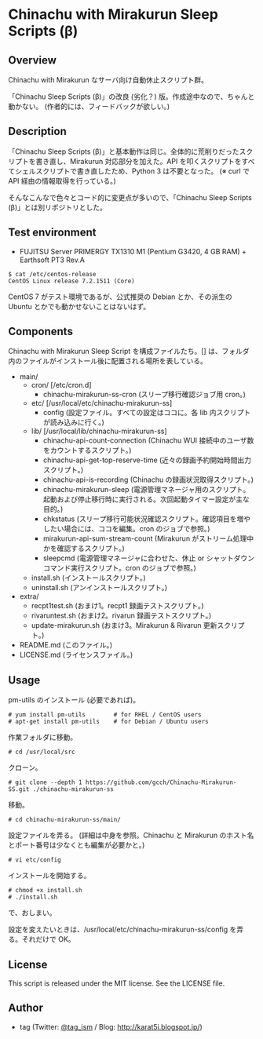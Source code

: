 # Chinachu with Mirakurun Sleep Scripts (β)

## Overview

Chinachu with Mirakurun なサーバ向け自動休止スクリプト群。

「Chinachu Sleep Scripts (β)」の改良 (劣化？) 版。作成途中なので、ちゃんと動かない。 (作者的には、フィードバックが欲しい。)


## Description

「Chinachu Sleep Scripts (β)」と基本動作は同じ。全体的に荒削りだったスクリプトを書き直し、Mirakurun 対応部分を加えた。API を叩くスクリプトをすべてシェルスクリプトで書き直したため、Python 3 は不要となった。 (※ curl で API 経由の情報取得を行っている。)

そんなこんなで色々とコード的に変更点が多いので、「Chinachu Sleep Scripts (β)」とは別リポジトリとした。


## Test environment

* FUJITSU Server PRIMERGY TX1310 M1 (Pentium G3420, 4 GB RAM) + Earthsoft PT3 Rev.A

```
$ cat /etc/centos-release
CentOS Linux release 7.2.1511 (Core)
```

CentOS 7 がテスト環境であるが、公式推奨の Debian とか、その派生の Ubuntu とかでも動かせないことはないはず。


## Components

Chinachu with Mirakurun Sleep Script を構成ファイルたち。[] は、フォルダ内のファイルがインストール後に配置される場所を表している。

- main/
  - cron/ [/etc/cron.d]
    - chinachu-mirakurun-ss-cron (スリープ移行確認ジョブ用 cron。)
  - etc/ [/usr/local/etc/chinachu-mirakurun-ss]
    - config (設定ファイル。すべての設定はココに。各 lib 内スクリプトが読み込みに行く。)
  - lib/ [/usr/local/lib/chinachu-mirakurun-ss]
    - chinachu-api-count-connection (Chinachu WUI 接続中のユーザ数をカウントするスクリプト。)
    - chinachu-api-get-top-reserve-time (近々の録画予約開始時間出力スクリプト。)
    - chinachu-api-is-recording (Chinachu の録画状況取得スクリプト。)
    - chinachu-mirakurun-sleep (電源管理マネージャ用のスクリプト。起動および停止移行時に実行される。次回起動タイマー設定が主な目的。)
    - chkstatus (スリープ移行可能状況確認スクリプト。確認項目を増やしたい場合には、ココを編集。cron のジョブで参照。)
    - mirakurun-api-sum-stream-count (Mirakurun がストリーム処理中かを確認するスクリプト。)
    - sleepcmd (電源管理マネージャに合わせた、休止 or シャットダウンコマンド実行スクリプト。cron のジョブで参照。)
  - install.sh (インストールスクリプト。)
  - uninstall.sh (アンインストールスクリプト。)
- extra/
  - recpt1test.sh (おまけ1。recpt1 録画テストスクリプト。)
  - rivaruntest.sh (おまけ2。rivarun 録画テストスクリプト。)
  - update-mirakurun.sh (おまけ3。Mirakurun & Rivarun 更新スクリプト。)
- README.md (このファイル。)
- LICENSE.md (ライセンスファイル。)


## Usage

pm-utils のインストール (必要であれば)。

```
# yum install pm-utils        # for RHEL / CentOS users
# apt-get install pm-utils    # for Debian / Ubuntu users
```

作業フォルダに移動。

```
# cd /usr/local/src
```

クローン。

```
# git clone --depth 1 https://github.com/gcch/Chinachu-Mirakurun-SS.git ./chinachu-mirakurun-ss
```

移動。

```
# cd chinachu-mirakurun-ss/main/
```

設定ファイルを弄る。 (詳細は中身を参照。Chinachu と Mirakurun のホスト名とポート番号は少なくとも編集が必要かと。)

```
# vi etc/config
```

インストールを開始する。

```
# chmod +x install.sh
# ./install.sh
```

で、おしまい。

設定を変えたいときは、/usr/local/etc/chinachu-mirakurun-ss/config を弄る。それだけで OK。


## License
This script is released under the MIT license. See the LICENSE file.


## Author
* tag (Twitter: [@tag_ism](https://twitter.com/tag_ism "tag (@tag_ism) | Twitter") / Blog: http://karat5i.blogspot.jp/)
